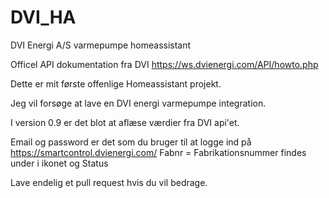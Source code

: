 # DVI_HA
DVI Energi A/S varmepumpe homeassistant

Officel API dokumentation fra DVI
https://ws.dvienergi.com/API/howto.php

Dette er mit første offenlige Homeassistant projekt.

Jeg vil forsøge at lave en DVI energi varmepumpe integration.

I version 0.9 er det blot at aflæse værdier fra DVI api'et.

Email og password er det som du bruger til at logge ind på https://smartcontrol.dvienergi.com/
Fabnr = Fabrikationsnummer findes under i ikonet og Status

Lave endelig et pull request hvis du vil bedrage.
